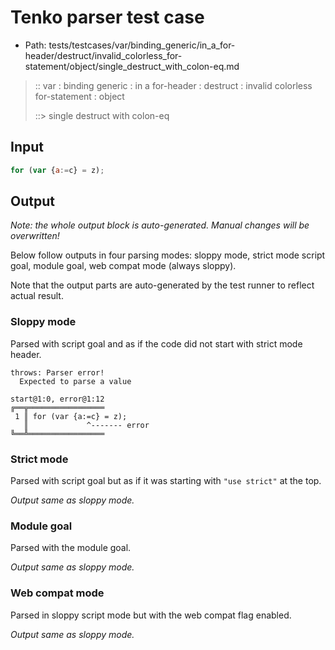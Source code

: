 # Tenko parser test case

- Path: tests/testcases/var/binding_generic/in_a_for-header/destruct/invalid_colorless_for-statement/object/single_destruct_with_colon-eq.md

> :: var : binding generic : in a for-header : destruct : invalid colorless for-statement : object
>
> ::> single destruct with colon-eq

## Input

`````js
for (var {a:=c} = z);
`````

## Output

_Note: the whole output block is auto-generated. Manual changes will be overwritten!_

Below follow outputs in four parsing modes: sloppy mode, strict mode script goal, module goal, web compat mode (always sloppy).

Note that the output parts are auto-generated by the test runner to reflect actual result.

### Sloppy mode

Parsed with script goal and as if the code did not start with strict mode header.

`````
throws: Parser error!
  Expected to parse a value

start@1:0, error@1:12
╔══╦═════════════════
 1 ║ for (var {a:=c} = z);
   ║             ^------- error
╚══╩═════════════════

`````

### Strict mode

Parsed with script goal but as if it was starting with `"use strict"` at the top.

_Output same as sloppy mode._

### Module goal

Parsed with the module goal.

_Output same as sloppy mode._

### Web compat mode

Parsed in sloppy script mode but with the web compat flag enabled.

_Output same as sloppy mode._

